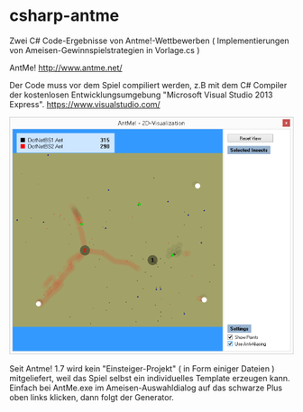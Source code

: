 # csharp-antme
Zwei C# Code-Ergebnisse von Antme!-Wettbewerben ( Implementierungen von Ameisen-Gewinnspielstrategien in Vorlage.cs )

AntMe!
http://www.antme.net/

Der Code muss vor dem Spiel compiliert werden, z.B mit dem C# Compiler der kostenlosen Entwicklungsumgebung "Microsoft Visual Studio 2013 Express".
https://www.visualstudio.com/

![Antme-Spiel Screenshot](/doc/images/antme.png "Antme-Spiel Screenshot")

Seit Antme! 1.7 wird kein "Einsteiger-Projekt" ( in Form einiger Dateien ) mitgeliefert, weil das Spiel selbst ein individuelles Template erzeugen kann. Einfach bei AntMe.exe im Ameisen-Auswahldialog auf das schwarze Plus oben links klicken, dann folgt der Generator.
